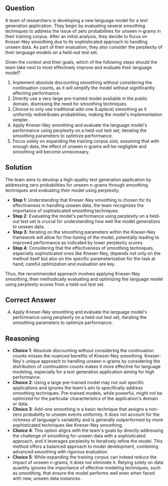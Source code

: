 ## Question
A team of researchers is developing a new language model for a text generation application. They begin by evaluating several smoothing techniques to address the issue of zero probabilities for unseen n-grams in their training corpus. After an initial analysis, they decide to focus on Kneser-Ney smoothing due to its sophisticated approach to handling unseen data. As part of their evaluation, they also consider the perplexity of their language models on a held-out test set.

Given the context and their goals, which of the following steps should the team take next to most effectively improve and evaluate their language model? 

1. Implement absolute discounting smoothing without considering the continuation counts, as it will simplify the model without significantly affecting performance.
2. Directly use a very large pre-trained model available in the public domain, dismissing the need for smoothing techniques.
3. Choose to only use traditional add-one (Laplace) smoothing as it uniformly redistributes probabilities, making the model's implementation simpler.
4. Apply Kneser-Ney smoothing and evaluate the language model's performance using perplexity on a held-out test set, iterating the smoothing parameters to optimize performance.
5. Focus solely on expanding the training corpus size, assuming that with enough data, the effect of unseen n-grams will be negligible and smoothing will become unnecessary.

## Solution

The team aims to develop a high-quality text generation application by addressing zero probabilities for unseen n-grams through smoothing techniques and evaluating their model using perplexity.

- **Step 1**: Understanding that Kneser-Ney smoothing is chosen for its effectiveness in handling unseen data, the team recognizes the importance of sophisticated smoothing techniques.
- **Step 2**: Evaluating the model's performance using perplexity on a held-out test set is crucial for understanding how well the model generalizes to unseen data.
- **Step 3**: Iterating on the smoothing parameters within the Kneser-Ney framework will allow for fine-tuning of the model, potentially leading to improved performance as indicated by lower perplexity scores.
- **Step 4**: Considering that the effectiveness of smoothing techniques, especially sophisticated ones like Kneser-Ney, depends not only on the method itself but also on the specific parameterization for the task at hand, careful optimization and evaluation are key.

Thus, the recommended approach involves applying Kneser-Ney smoothing, then methodically evaluating and optimizing the language model using perplexity scores from a held-out test set.

## Correct Answer

4. Apply Kneser-Ney smoothing and evaluate the language model's performance using perplexity on a held-out test set, iterating the smoothing parameters to optimize performance.

## Reasoning

- **Choice 1**: Absolute discounting without considering the continuation counts misses the nuanced benefits of Kneser-Ney smoothing. Kneser-Ney's unique approach to handling unseen n-grams by considering the distribution of continuation counts makes it more effective for language modeling, especially for a text generation application aiming for high performance.
- **Choice 2**: Using a large pre-trained model may not suit specific applications and ignores the team's aim to specifically address smoothing techniques. Pre-trained models, while powerful, might not be optimized for the particular characteristics of the application's domain or data.
- **Choice 3**: Add-one smoothing is a basic technique that assigns a non-zero probability to unseen events uniformly. It does not account for the richness of language's variability and is generally outperformed by more sophisticated techniques like Kneser-Ney smoothing.
- **Choice 4**: This option aligns with the team's goals by directly addressing the challenge of smoothing for unseen data with a sophisticated approach, and it leverages perplexity to iteratively refine the model. This method offers a balanced approach to model development, combining advanced smoothing with rigorous evaluation.
- **Choice 5**: While expanding the training corpus can indeed reduce the impact of unseen n-grams, it does not eliminate it. Relying solely on data quantity ignores the importance of effective modeling techniques, such as smoothing, that ensure the model performs well even when faced with new, unseen data instances.